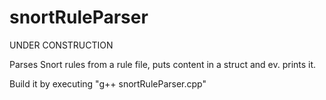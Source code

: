 # snortRuleParser

UNDER CONSTRUCTION

Parses Snort rules from a rule file, puts content in a struct and ev. prints it.

Build it by executing "g++ snortRuleParser.cpp"
